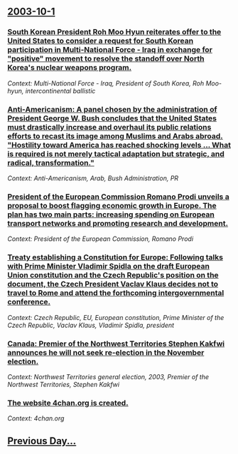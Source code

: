 ## [2003-10-1](/news/2003/10/1/index.md)

### [ South Korean President Roh Moo Hyun reiterates offer to the United States to consider a request for South Korean participation in Multi-National Force - Iraq in exchange for "positive" movement to resolve the standoff over North Korea's nuclear weapons program.](/news/2003/10/1/south-korean-president-roh-moo-hyun-reiterates-offer-to-the-united-states-to-consider-a-request-for-south-korean-participation-in-multi-nat.md)
_Context: Multi-National Force - Iraq, President of South Korea, Roh Moo-hyun, intercontinental ballistic_

### [ Anti-Americanism: A panel chosen by the administration of President George W. Bush concludes that the United States must drastically increase and overhaul its public relations efforts to recast its image among Muslims and Arabs abroad. "Hostility toward America has reached shocking levels&nbsp;... What is required is not merely tactical adaptation but strategic, and radical, transformation."](/news/2003/10/1/anti-americanism-a-panel-chosen-by-the-administration-of-president-george-w-bush-concludes-that-the-united-states-must-drastically-increa.md)
_Context: Anti-Americanism, Arab, Bush Administration, PR_

### [ President of the European Commission Romano Prodi unveils a proposal to boost flagging economic growth in Europe. The plan has two main parts: increasing spending on European transport networks and promoting research and development.](/news/2003/10/1/president-of-the-european-commission-romano-prodi-unveils-a-proposal-to-boost-flagging-economic-growth-in-europe-the-plan-has-two-main-par.md)
_Context: President of the European Commission, Romano Prodi_

### [ Treaty establishing a Constitution for Europe: Following talks with Prime Minister Vladimir Spidla on the draft European Union constitution and the Czech Republic's position on the document, the Czech President Vaclav Klaus decides not to travel to Rome and attend the forthcoming intergovernmental conference.](/news/2003/10/1/treaty-establishing-a-constitution-for-europe-following-talks-with-prime-minister-vladimar-a-pidla-on-the-draft-european-union-constituti.md)
_Context: Czech Republic, EU, European constitution, Prime Minister of the Czech Republic, Vaclav Klaus, Vladimir Spidla, president_

### [ Canada: Premier of the Northwest Territories Stephen Kakfwi announces he will not seek re-election in the November election.](/news/2003/10/1/canada-premier-of-the-northwest-territories-stephen-kakfwi-announces-he-will-not-seek-re-election-in-the-november-election.md)
_Context: Northwest Territories general election, 2003, Premier of the Northwest Territories, Stephen Kakfwi_

### [ The website 4chan.org is created.](/news/2003/10/1/the-website-4chan-org-is-created.md)
_Context: 4chan.org_

## [Previous Day...](/news/2003/09/30/index.md)

